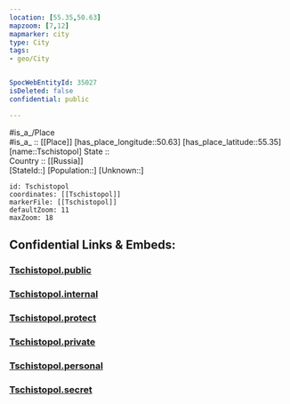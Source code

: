 ```yaml
---
location: [55.35,50.63] 
mapzoom: [7,12] 
mapmarker: city 
type: City
tags:
- geo/City


SpocWebEntityId: 35027
isDeleted: false
confidential: public

---
```

#is_a_/Place  
#is_a_ :: [[Place]] 
[has_place_longitude::50.63] 
[has_place_latitude::55.35] 
[name::Tschistopol] 
State ::  
Country :: [[Russia]]  
[StateId::] 
[Population::] 
[Unknown::] 


```leaflet
id: Tschistopol
coordinates: [[Tschistopol]] 
markerFile: [[Tschistopol]] 
defaultZoom: 11 
maxZoom: 18
```


## Confidential Links & Embeds: 

### [Tschistopol.public](/_public/\Earth\Continent\Europe\Europe~East\Russia\Russia~Volga\Tatarstan~Republic\CityTschistopol.public.md) 

### [Tschistopol.internal](/_internal/\Earth\Continent\Europe\Europe~East\Russia\Russia~Volga\Tatarstan~Republic\CityTschistopol.internal.md) 

### [Tschistopol.protect](/_protect/\Earth\Continent\Europe\Europe~East\Russia\Russia~Volga\Tatarstan~Republic\CityTschistopol.protect.md) 

### [Tschistopol.private](/_private/\Earth\Continent\Europe\Europe~East\Russia\Russia~Volga\Tatarstan~Republic\CityTschistopol.private.md) 

### [Tschistopol.personal](/_personal/\Earth\Continent\Europe\Europe~East\Russia\Russia~Volga\Tatarstan~Republic\CityTschistopol.personal.md) 

### [Tschistopol.secret](/_secret/\Earth\Continent\Europe\Europe~East\Russia\Russia~Volga\Tatarstan~Republic\CityTschistopol.secret.md)

